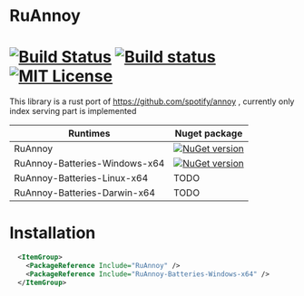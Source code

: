 # RuAnnoy

[![Build Status](https://img.shields.io/travis/kis3tar/RuAnnoy.svg)](https://travis-ci.org/kis3tar/RuAnnoy)
[![Build status](https://img.shields.io/appveyor/ci/kis3tar/RuAnnoy.svg)](https://ci.appveyor.com/project/kis3tar/RuAnnoy)
[![MIT License](https://img.shields.io/github/license/kis3tar/RuAnnoy.svg)](https://github.com/kis3tar/RuAnnoy/blob/master/LICENSE)
========

This library is a rust port of https://github.com/spotify/annoy , currently only index serving part is implemented

| Runtimes         | Nuget package |
| ---------------  | ------------- |
| RuAnnoy  | [![NuGet version](https://buildstats.info/nuget/RuAnnoy)](https://www.nuget.org/packages/RuAnnoy)  |
| RuAnnoy-Batteries-Windows-x64  | [![NuGet version](https://buildstats.info/nuget/RuAnnoy-Batteries-Windows-x64)](https://www.nuget.org/packages/RuAnnoy-Batteries-Windows-x64)  |
| RuAnnoy-Batteries-Linux-x64        | TODO  |
| RuAnnoy-Batteries-Darwin-x64        | TODO  |

# Installation
```xml
  <ItemGroup>
    <PackageReference Include="RuAnnoy" />
    <PackageReference Include="RuAnnoy-Batteries-Windows-x64" />
  </ItemGroup>
```
